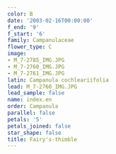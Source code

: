 ```yaml
---
color: B
date: '2003-02-16T00:00:00'
f_end: '9'
f_start: '6'
family: Campanulaceae
flower_type: C
image:
- M_7-2785_IMG.JPG
- M_7-2760_IMG.JPG
- M_7-2761_IMG.JPG
latin: Campanula cochleariifolia
lead: M_7-2760_IMG.JPG
lead_sample: false
name: index.en
order: Campanula
parallel: false
petals: '5'
petals_joined: false
star_shape: false
title: Fairy's-thimble
---
```

